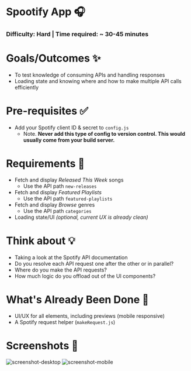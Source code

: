 # Spootify App 🎧

### Difficulty: Hard | Time required: ~ 30-45 minutes

# Goals/Outcomes ✨
- To test knowledge of consuming APIs and handling responses
- Loading state and knowing where and how to make multiple API calls efficiently

# Pre-requisites ✅
- Add your Spotify client ID & secret to `config.js`
  - Note. **Never add this type of config to version control. This would usually come from your build server.**

# Requirements 📖
- Fetch and display *Released This Week* songs
  - Use the API path `new-releases`
- Fetch and display *Featured Playlists*
  - Use the API path `featured-playlists`
- Fetch and display *Browse* genres
  - Use the API path `categories`
- Loading state/UI *(optional, current UX is already clean)*

# Think about 💡
- Taking a look at the Spotify API documentation
- Do you resolve each API request one after the other or in parallel?
- Where do you make the API requests?
- How much logic do you offload out of the UI components?

# What's Already Been Done 🏁
- UI/UX for all elements, including previews (mobile responsive)
- A Spotify request helper (`makeRequest.js`)

# Screenshots 🌄

![screenshot-desktop](https://puu.sh/GwPLE/3be580156a.png)
![screenshot-mobile](https://puu.sh/GwPLS/0bcb566d23.png)
